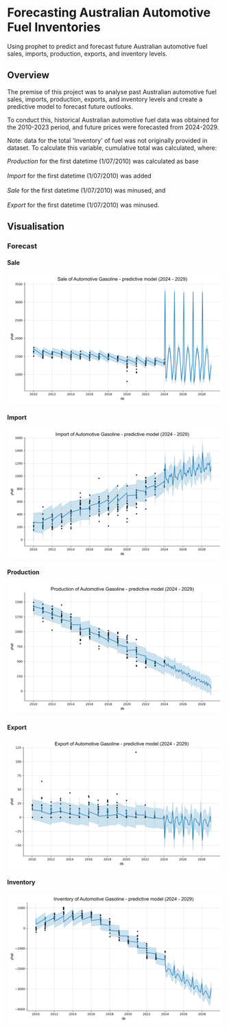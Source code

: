 # Forecasting Australian Automotive Fuel Inventories
 Using prophet to predict and forecast future Australian automotive fuel sales, imports, production, exports, and inventory levels.

 ## Overview
The premise of this project was to analyse past Australian automotive fuel sales, imports, production, exports, and inventory levels and create a predictive model to forecast future outlooks.

To conduct this, historical Australian automotive fuel data was obtained for the 2010-2023 period, and future prices were forecasted from 2024-2029.

Note: data for the total 'Inventory' of fuel was not originally provided in dataset. To calculate this variable, cumulative total was calculated, where:

<i>Production</i> for the first datetime (1/07/2010) was calculated as base
<br></br>
<i>Import</i> for the first datetime (1/07/2010) was added
<br></br>
<i>Sale</i> for the first datetime (1/07/2010) was minused, and
<br></br>
<i>Export</i> for the first datetime (1/07/2010) was minused.

## Visualisation
### Forecast
#### Sale

 <p align="center">
  <img src="https://github.com/mnperic/australian-fuel-inventories/blob/main/images/model_sale.png" alt="model"/>
</p>

#### Import

 <p align="center">
  <img src="https://github.com/mnperic/australian-fuel-inventories/blob/main/images/model_import.png" alt="model"/>
</p>

#### Production

 <p align="center">
  <img src="https://github.com/mnperic/australian-fuel-inventories/blob/main/images/model_production.png" alt="model"/>
</p>

#### Export

 <p align="center">
  <img src="https://github.com/mnperic/australian-fuel-inventories/blob/main/images/model_export.png" alt="model"/>
</p>

#### Inventory

 <p align="center">
  <img src="https://github.com/mnperic/australian-fuel-inventories/blob/main/images/model_inventory.png" alt="model"/>
</p>
